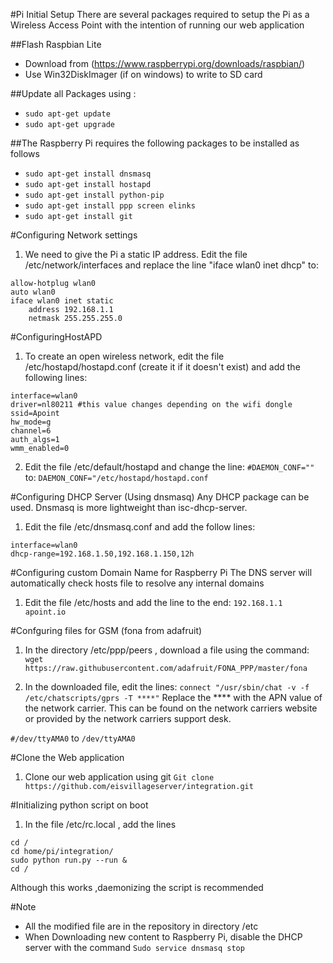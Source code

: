 #Pi Initial Setup
There are several packages required to setup the Pi as a Wireless Access Point with the intention of running our web application

##Flash Raspbian Lite
* Download from (https://www.raspberrypi.org/downloads/raspbian/)
* Use Win32DiskImager (if on windows) to write to SD card

##Update all Packages using :
* `sudo apt-get update`
* `sudo apt-get upgrade`

##The Raspberry Pi requires the following packages to be installed as follows
* `sudo apt-get install dnsmasq`
* `sudo apt-get install hostapd`
* `sudo apt-get install python-pip`
* `sudo apt-get install ppp screen elinks`
* `sudo apt-get install git`

#Configuring Network settings

1. We need to give the Pi a static IP address. Edit the file /etc/network/interfaces and replace the line "iface wlan0 inet dhcp" to:
```
allow-hotplug wlan0
auto wlan0
iface wlan0 inet static
	address 192.168.1.1
	netmask 255.255.255.0
```

#ConfiguringHostAPD

1. To create an open wireless network, edit the file /etc/hostapd/hostapd.conf (create it if it doesn't exist) and add the following lines:
```
interface=wlan0
driver=nl80211 #this value changes depending on the wifi dongle
ssid=Apoint
hw_mode=g
channel=6
auth_algs=1
wmm_enabled=0
```

2. Edit the file /etc/default/hostapd and change the line:
`#DAEMON_CONF=""`
to:
`DAEMON_CONF="/etc/hostapd/hostapd.conf`


#Configuring DHCP Server (Using dnsmasq)
Any DHCP package can be used. Dnsmasq is more lightweight than isc-dhcp-server.

1. Edit the file /etc/dnsmasq.conf and add the follow lines:
```
interface=wlan0
dhcp-range=192.168.1.50,192.168.1.150,12h
```

#Configuring custom Domain Name for Raspberry Pi
The DNS server will automatically check hosts file to resolve any internal domains

1. Edit the file /etc/hosts and add the line to the end:
`192.168.1.1	apoint.io`

#Confguring files for GSM (fona from adafruit)

1. In the directory /etc/ppp/peers , download a file using the command:
`wget https://raw.githubusercontent.com/adafruit/FONA_PPP/master/fona`

2. In the downloaded file, edit the lines:
`connect "/usr/sbin/chat -v -f /etc/chatscripts/gprs -T ****"`
Replace the **** with the APN value of the network carrier. This can be found on the
network carriers website or provided by the network carriers support desk.

`#/dev/ttyAMA0`
to
`/dev/ttyAMA0`

#Clone the Web application
1. Clone our web application using git
`Git clone https://github.com/eisvillageserver/integration.git`

#Initializing python script on boot
1. In the file /etc/rc.local , add the lines
```
cd /
cd home/pi/integration/
sudo python run.py --run &
cd /
```
Although this works ,daemonizing the script is recommended 

#Note
* All the modified file are in the repository in directory /etc
* When Downloading new content to Raspberry Pi, disable the DHCP server with the command
`Sudo service dnsmasq stop`
